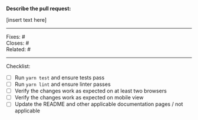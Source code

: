 **Describe the pull request:**
<!-- This should include a description of the bug/feature and how you solved it -->

[insert text here]

---

<!-- Tags (fill and keep as many as applicable): -->

Fixes: # <!-- number of issue (implies Closes tag) or commit SHA -->\
Closes: # <!-- number of issue or pull request -->\
Related: # <!-- number of issue/pull request, or link to external discussion -->

---

Checklist:

<!-- To check an item, fill the brackets with the letter x; the result should look like `[x]`.-->
<!-- Feel free to leave unchecked items that are not applicable or that you could not perform. -->

- [ ] Run `yarn test` and ensure tests pass
- [ ] Run `yarn lint` and ensure linter passes
- [ ] Verify the changes work as expected on at least two browsers
- [ ] Verify the changes work as expected on mobile view
- [ ] Update the README and other applicable documentation pages / not applicable

